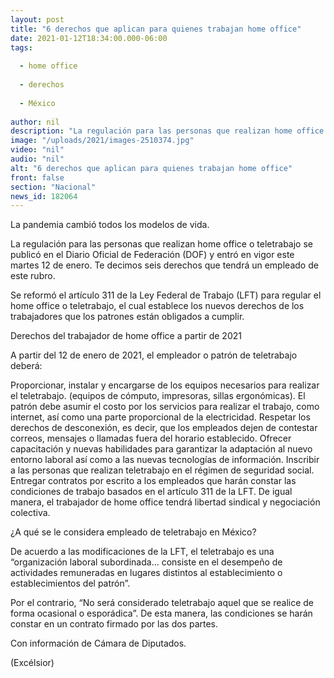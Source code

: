 ```yaml
---
layout: post
title: "6 derechos que aplican para quienes trabajan home office"
date: 2021-01-12T18:34:00.000-06:00
tags:
  
  - home office
  
  - derechos
  
  - México
  
author: nil
description: "La regulación para las personas que realizan home office o teletrabajo se publicó en el Diario Oficial de Federación (DOF) y entró en vigor este martes 12 de enero"
image: "/uploads/2021/images-2510374.jpg"
video: "nil"
audio: "nil"
alt: "6 derechos que aplican para quienes trabajan home office"
front: false
section: "Nacional"
news_id: 182064
---
```


La pandemia cambió todos los modelos de vida. 

La regulación para las personas que realizan home office o teletrabajo se publicó en el Diario Oficial de Federación (DOF) y entró en vigor este martes 12 de enero. Te decimos seis derechos que tendrá un empleado de este rubro.

Se reformó el artículo 311 de la Ley Federal de Trabajo (LFT) para regular el home office o teletrabajo, el cual establece los nuevos derechos de los trabajadores que los patrones están obligados a cumplir.

Derechos del trabajador de home office a partir de 2021

A partir del 12 de enero de 2021, el empleador o patrón de teletrabajo deberá:

Proporcionar, instalar y encargarse de los equipos necesarios para realizar el teletrabajo. (equipos de cómputo, impresoras, sillas ergonómicas).
El patrón debe asumir el costo por los servicios para realizar el trabajo, como internet, así como una parte proporcional de la electricidad.
Respetar los derechos de desconexión, es decir, que los empleados dejen de contestar correos, mensajes o llamadas fuera del horario establecido.
Ofrecer capacitación y nuevas habilidades para garantizar la adaptación al nuevo entorno laboral así como a las nuevas tecnologías de información.
Inscribir a las personas que realizan teletrabajo en el régimen de seguridad social.
Entregar contratos por escrito a los empleados que harán constar las condiciones de trabajo basados en el artículo 311 de la LFT. De igual manera, el trabajador de home office tendrá libertad sindical y negociación colectiva.
 

¿A qué se le considera empleado de teletrabajo en México?

De acuerdo a las modificaciones de la LFT, el teletrabajo es una “organización laboral subordinada… consiste en el desempeño de actividades remuneradas en lugares distintos al establecimiento o establecimientos del patrón”.

Por el contrario, “No será considerado teletrabajo aquel que se realice de forma ocasional o esporádica”. De esta manera, las condiciones se harán constar en un contrato firmado por las dos partes.

Con información de Cámara de Diputados.

(Excélsior)